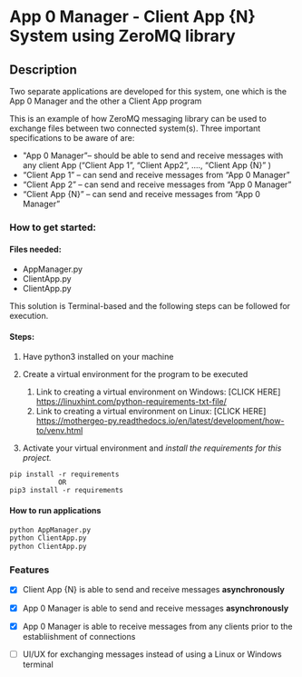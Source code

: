 # App 0 Manager - Client App {N} System using ZeroMQ library

## Description
Two separate applications are developed for this system, one which is the App 0 Manager and the other a Client App program

This is an example of how ZeroMQ messaging library can be used to exchange files between two connected system(s). Three important specifications to be aware of are:

* "App 0 Manager”– should be able to send and receive messages with any client App (“Client App 1”, “Client App2”, ...., “Client App {N}” )
* “Client App 1” – can send and receive messages from “App 0 Manager”
* “Client App 2” – can send and receive messages from “App 0 Manager”
* “Client App {N}” – can send and receive messages from “App 0 Manager”

### How to get started:
#### Files needed:
  * AppManager.py
  * ClientApp.py
  * ClientApp.py

  This solution is Terminal-based and the following steps can be followed for execution.

  #### Steps:
  1. Have python3 installed on your machine
  2. Create a virtual environment for the program to be executed
      1. Link to creating a virtual environment on Windows: [CLICK HERE] <https://linuxhint.com/python-requirements-txt-file/>
      2. Link to creating a virtual environment on Linux: [CLICK HERE] <https://mothergeo-py.readthedocs.io/en/latest/development/how-to/venv.html>

  3. Activate your virtual environment and *install the requirements for this project.* 

```
pip install -r requirements
            OR
pip3 install -r requirements
```

            


#### How to run applications
```python 
python AppManager.py 
python ClientApp.py
python ClientApp.py
```


### Features
- [x] Client App {N} is able to send and receive messages **asynchronously**
- [x] App 0 Manager is able to send and receive messages __asynchronously__
- [x] App 0 Manager is able to receive messages from any clients prior to the establiishment of connections
- [ ] UI/UX for exchanging messages instead of using a Linux or Windows terminal


